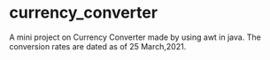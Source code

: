 # currency_converter

A mini project on Currency Converter made by using awt in java.
The conversion rates are dated as of 25 March,2021.
